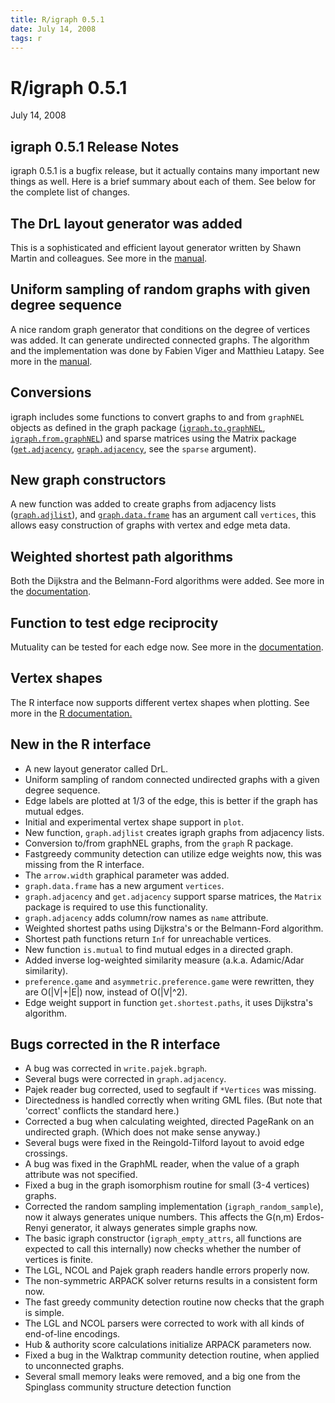 ```yaml
---
title: R/igraph 0.5.1
date: July 14, 2008
tags: r
---
```


R/igraph 0.5.1
==============

July 14, 2008

igraph 0.5.1 Release Notes
--------------------------

igraph 0.5.1 is a bugfix release, but it actually contains many 
important new things as well. Here is a brief summary about each of 
them. See below for the complete list of changes.

<!--more-->

## The DrL layout generator was added

This is a sophisticated and efficient layout generator written by 
Shawn Martin and colleagues. See more in the 
<a href="doc-0.5.1/R/layout.drl.html">manual</a>.

## Uniform sampling of random graphs with given degree sequence

A nice random graph generator that conditions on the degree of vertices 
was added. It can generate undirected connected graphs.
The algorithm and the implementation was done by
Fabien Viger and Matthieu Latapy. See more in the 
<a href="doc-0.5.1/R/degree.sequence.game.html">manual</a>.

## Conversions

igraph includes some functions to convert graphs to and from 
`graphNEL` objects as defined in the graph package
(<a href="doc-0.5.1/R/graphNEL.html">`igraph.to.graphNEL`</a>,
<a href="doc-0.5.1/R/graphNEL.html">`igraph.from.graphNEL`</a>) and 
sparse matrices using the Matrix package 
(<a href="doc-0.5.1/R/conversion.html">`get.adjacency`</a>, 
<a href="doc-0.5.1/R/graph.adjacency.html">`graph.adjacency`</a>,
see the `sparse` argument).

## New graph constructors

A new function was added to create graphs from adjacency lists
(<a href="doc-0.5.1/R/graph.adjlist.html">`graph.adjlist`</a>), 
and <a href="doc-0.5.1/R/graph.data.frame.html">`graph.data.frame`</a>
has an argument call `vertices`, this allows easy
construction of graphs with vertex and edge meta data.

## Weighted shortest path algorithms

Both the Dijkstra and the Belmann-Ford algorithms were added. 
See more in the 
<a href="doc-0.5.1/R/shortest.paths.html">documentation</a>.

## Function to test edge reciprocity

Mutuality can be tested for each edge now. See more in the 
<a href="doc-0.5.1/R/is.mutual.html">documentation</a>.

## Vertex shapes

The R interface now supports different vertex shapes when plotting. 
See more in the <a href="doc-0.5.1/R/igraph.vertex.shapes.html">
R documentation.</a>

New in the R interface
----------------------

- A new layout generator called DrL.
- Uniform sampling of random connected undirected graphs with a 
  given degree sequence.
- Edge labels are plotted at 1/3 of the edge, this is better if 
  the graph has mutual edges.
- Initial and experimental vertex shape support in `plot`.
- New function, `graph.adjlist` creates igraph graphs from
  adjacency lists.
- Conversion to/from graphNEL graphs, from the `graph` R package.
- Fastgreedy community detection can utilize edge weights now, this 
  was missing from the R interface.
- The `arrow.width` graphical parameter was added.
- `graph.data.frame` has a new argument `vertices`.
- `graph.adjacency` and `get.adjacency` support sparse matrices, 
  the `Matrix` package is required to use this functionality.
- `graph.adjacency` adds column/row names as `name` attribute.
- Weighted shortest paths using Dijkstra's or the Belmann-Ford 
  algorithm.
- Shortest path functions return `Inf` for unreachable vertices.
- New function `is.mutual` to find mutual edges in a directed graph.
- Added inverse log-weighted similarity measure (a.k.a. Adamic/Adar
  similarity).
- `preference.game` and `asymmetric.preference.game` were 
  rewritten, they are O(|V|+|E|) now, instead of O(|V|^2).
- Edge weight support in function `get.shortest.paths`, it uses 
  Dijkstra's algorithm.

Bugs corrected in the R interface
---------------------------------
  
- A bug was corrected in `write.pajek.bgraph`.
- Several bugs were corrected in `graph.adjacency`.
- Pajek reader bug corrected, used to segfault if `*Vertices`
  was missing.
- Directedness is handled correctly when writing GML files.
  (But note that 'correct' conflicts the standard here.)
- Corrected a bug when calculating weighted, directed PageRank on an 
  undirected graph. (Which does not make sense anyway.)
- Several bugs were fixed in the Reingold-Tilford layout to avoid 
  edge crossings.
- A bug was fixed in the GraphML reader, when the value of a graph
  attribute was not specified.
- Fixed a bug in the graph isomorphism routine for small (3-4 vertices)
  graphs.
- Corrected the random sampling implementation (`igraph_random_sample`),
  now it always generates unique numbers. This affects the 
  G(n,m) Erdos-Renyi generator, it always generates simple graphs now.
- The basic igraph constructor (`igraph_empty_attrs`, all functions 
  are expected to call this internally) now checks whether the number
  of vertices is finite.
- The LGL, NCOL and Pajek graph readers handle errors properly now.
- The non-symmetric ARPACK solver returns results in a consistent form
  now.
- The fast greedy community detection routine now checks that the graph
  is simple.
- The LGL and NCOL parsers were corrected to work with all 
  kinds of end-of-line encodings.
- Hub & authority score calculations initialize ARPACK parameters now.
- Fixed a bug in the Walktrap community detection routine, when applied 
  to unconnected graphs.
- Several small memory leaks were removed, and a big one from the Spinglass
  community structure detection function

